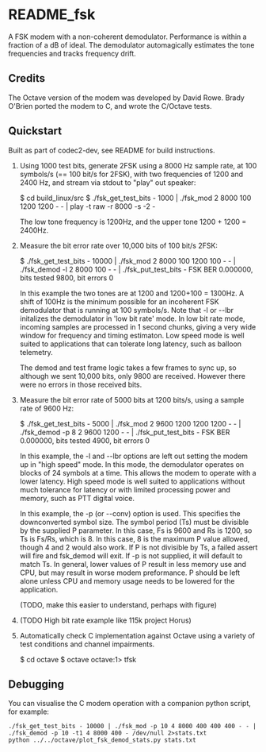 # README_fsk

A FSK modem with a non-coherent demodulator.  Performance is within a fraction of a dB of ideal.  The demodulator automagically estimates the tone frequencies and tracks frequency drift.

Credits
-------

The Octave version of the modem was developed by David Rowe.  Brady O'Brien ported the modem to C, and wrote the C/Octave tests.

Quickstart
----------

Built as part of codec2-dev, see README for build instructions.

1. Using 1000 test bits, generate 2FSK using a 8000 Hz sample rate, at
   100 symbols/s (== 100 bit/s for 2FSK), with two frequencies of 1200
   and 2400 Hz, and stream via stdout to "play" out speaker:
    
    $ cd build_linux/src
    $ ./fsk_get_test_bits - 1000 | ./fsk_mod 2 8000 100 1200 1200 - - | play -t raw -r 8000 -s -2 -

    The low tone frequency is 1200Hz, and the upper tone 1200 + 1200 = 2400Hz.

2. Measure the bit error rate over 10,000 bits of 100 bit/s 2FSK:

    $ ./fsk_get_test_bits - 10000 | ./fsk_mod 2 8000 100 1200 100 - - | ./fsk_demod -l 2 8000 100 - - | ./fsk_put_test_bits -
    FSK BER 0.000000, bits tested 9800, bit errors 0

    In this example the two tones are at 1200 and 1200+100 = 1300Hz.
    A shift of 100Hz is the minimum possible for an incoherent FSK
    demodulator that is running at 100 symbols/s. Note that -l or --lbr
    initalizes the demodulator in 'low bit rate' mode. In low bit rate
    mode, incoming samples are processed in 1 second chunks, giving a 
    very wide window for frequency and timing estimaton. Low speed mode
    is well suited to applications that can tolerate long latency, such
    as balloon telemetry.

    The demod and test frame logic takes a few frames to sync up, so
    although we sent 10,000 bits, only 9800 are received.  However
    there were no errors in those received bits.

3. Measure the bit error rate of 5000 bits at 1200 bits/s, using a
   sample rate of 9600 Hz:

    $ ./fsk_get_test_bits - 5000 | ./fsk_mod 2 9600 1200 1200 1200 - - | ./fsk_demod -p 8 2 9600 1200 - - | ./fsk_put_test_bits -
    FSK BER 0.000000, bits tested 4900, bit errors 0

    In this example, the -l and --lbr options are left out setting the
    modem up in "high speed" mode. In this mode, the demodulator
    operates on blocks of 24 symbols at a time. This allows the modem
    to operate with a lower latency. High speed mode is well suited to
    applications without much tolerance for latency or with limited
    processing power and memory, such as PTT digital voice.
    
    In this example, the -p (or --conv) option is used. This specifies
    the downconverted symbol size. The symbol period (Ts) must be
    divisible by the supplied P parameter. In this case, Fs is 9600
    and Rs is 1200, so Ts is Fs/Rs, which is 8. In this case, 8 is the
    maximum P value allowed, though 4 and 2 would also work. If P is
    not divisible by Ts, a failed assert will fire and fsk_demod will
    exit. If -p is not supplied, it will default to match Ts. In
    general, lower values of P result in less memory use and CPU, but
    may result in worse modem preformance.  P should be left alone
    unless CPU and memory usage needs to be lowered for the
    application.

    (TODO, make this easier to understand, perhaps with figure)

4.  (TODO High bit rate example like 115k project Horus)

5. Automatically check C implementation against Octave using a variety of test conditions and 
   channel impairments.

    $ cd octave
    $ octave
    octave:1> tfsk

## Debugging

You can visualise the C modem operation with a companion python script, for example:
```
./fsk_get_test_bits - 10000 | ./fsk_mod -p 10 4 8000 400 400 400 - - | ./fsk_demod -p 10 -t1 4 8000 400 - /dev/null 2>stats.txt
python ../../octave/plot_fsk_demod_stats.py stats.txt
```
